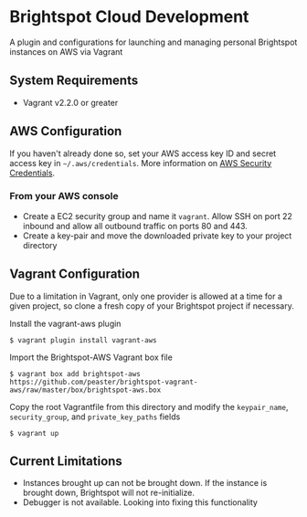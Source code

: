 # Brightspot Cloud Development
A plugin and configurations for launching and managing personal Brightspot instances on AWS via Vagrant

## System Requirements
- Vagrant v2.2.0 or greater


## AWS Configuration

If you haven't already done so, set your AWS access key ID and secret access key in `~/.aws/credentials`. More information on [AWS Security Credentials](https://docs.aws.amazon.com/general/latest/gr/aws-security-credentials.html).

### From your AWS console
- Create a EC2 security group and name it `vagrant`. Allow SSH on port 22 inbound and allow all outbound traffic on ports 80 and 443.
- Create a key-pair and move the downloaded private key to your project directory


## Vagrant Configuration

Due to a limitation in Vagrant, only one provider is allowed at a time for a given project, so clone a fresh copy of your Brightspot project if necessary.



Install the vagrant-aws plugin
```
$ vagrant plugin install vagrant-aws
```

Import the Brightspot-AWS Vagrant box file
```
$ vagrant box add brightspot-aws https://github.com/peaster/brightspot-vagrant-aws/raw/master/box/brightspot-aws.box
```


Copy the root Vagrantfile from this directory and modify the `keypair_name`, `security_group`, and `private_key_paths` fields


```
$ vagrant up
```

## Current Limitations
- Instances brought up can not be brought down. If the instance is brought down, Brightspot will not re-initialize.
- Debugger is not available. Looking into fixing this functionality
